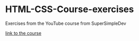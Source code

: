 # HTML-CSS-Course-exercises
Exercises from the YouTube course from SuperSimpleDev 

[link to the course]([url](https://www.youtube.com/watch?v=G3e-cpL7ofc&t=532s&ab_channel=SuperSimpleDev)https://www.youtube.com/watch?v=G3e-cpL7ofc&t=532s&ab_channel=SuperSimpleDev)
